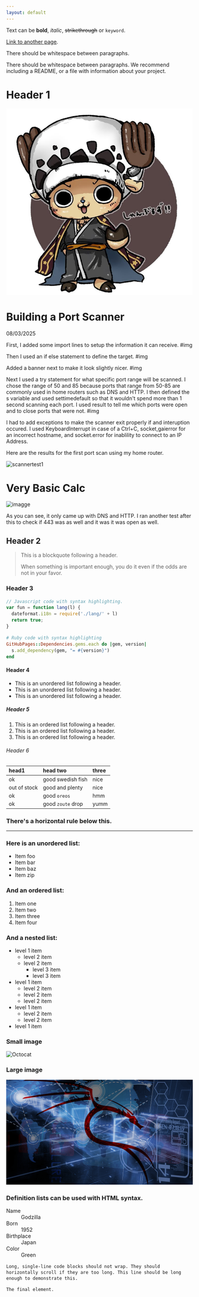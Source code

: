 ```yaml
---
layout: default
---
```


Text can be **bold**, _italic_, ~~strikethrough~~ or `keyword`.

[Link to another page](./another-page.html).

There should be whitespace between paragraphs.

There should be whitespace between paragraphs. We recommend including a README, or a file with information about your project.

# Header 1

![chopper](7144d67e51b17a56890aa002a750f3c7-2028755823.jpg)

# Building a Port Scanner

08/03/2025

First, I added some import lines to setup the information it can receive.
#img

Then I used an if else statement to define the target.
#img

Added a banner next to make it look slightly nicer.
#img

Next I used a try statement for what specific port range will be scanned. I chose the range of 50 and 85 because ports that range from 50-85 are commonly used in home routers such as DNS and HTTP. I then defined the s variable and used settimedefault so that it wouldn't spend more than 1 second scanning each port. I used result to tell me which ports were open and to close ports that were not. 
#img

I had to add exceptions to make the scanner exit properly if and interuption occured. I used KeyboardInterrupt in case of a Ctrl+C, socket,gaierror for an incorrect hostname, and socket.error for inablility to connect to an IP Address.

Here are the results for the first port scan using my home router.

![scannertest1](https://github.com/user-attachments/assets/76d94916-387c-40e0-b4de-bf222c91750e)

# Very Basic Calc

![imagge](https://github.com/user-attachments/assets/f33480bd-3a32-41a2-910f-8ec73deef888)

As you can see, it only came up with DNS and HTTP. I ran another test after this to check if 443 was as well and it was it was open as well.

## Header 2

> This is a blockquote following a header.
>
> When something is important enough, you do it even if the odds are not in your favor.

### Header 3

```js
// Javascript code with syntax highlighting.
var fun = function lang(l) {
  dateformat.i18n = require('./lang/' + l)
  return true;
}
```

```ruby
# Ruby code with syntax highlighting
GitHubPages::Dependencies.gems.each do |gem, version|
  s.add_dependency(gem, "= #{version}")
end
```

#### Header 4

*   This is an unordered list following a header.
*   This is an unordered list following a header.
*   This is an unordered list following a header.

##### Header 5

1.  This is an ordered list following a header.
2.  This is an ordered list following a header.
3.  This is an ordered list following a header.

###### Header 6

| head1        | head two          | three |
|:-------------|:------------------|:------|
| ok           | good swedish fish | nice  |
| out of stock | good and plenty   | nice  |
| ok           | good `oreos`      | hmm   |
| ok           | good `zoute` drop | yumm  |

### There's a horizontal rule below this.

* * *

### Here is an unordered list:

*   Item foo
*   Item bar
*   Item baz
*   Item zip

### And an ordered list:

1.  Item one
1.  Item two
1.  Item three
1.  Item four

### And a nested list:

- level 1 item
  - level 2 item
  - level 2 item
    - level 3 item
    - level 3 item
- level 1 item
  - level 2 item
  - level 2 item
  - level 2 item
- level 1 item
  - level 2 item
  - level 2 item
- level 1 item

### Small image

![Octocat](https://github.githubassets.com/images/icons/emoji/octocat.png)

### Large image

![Branching](wp4628424-7998573.png)


### Definition lists can be used with HTML syntax.

<dl>
<dt>Name</dt>
<dd>Godzilla</dd>
<dt>Born</dt>
<dd>1952</dd>
<dt>Birthplace</dt>
<dd>Japan</dd>
<dt>Color</dt>
<dd>Green</dd>
</dl>

```
Long, single-line code blocks should not wrap. They should horizontally scroll if they are too long. This line should be long enough to demonstrate this.
```

```
The final element.
```
